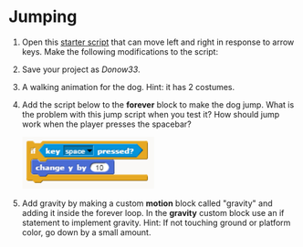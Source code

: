 # Jumping

1. Open this [starter script](http://snap.berkeley.edu/snapsource/snap.html#present:Username=whuangpha&ProjectName=160223%20Do%20Now%20dog%20walking%20and%20jumping) that can move left and right in response to arrow keys. Make the following modifications to the script:

2. Save your project as _Donow33_.

3. A walking animation for the dog. Hint: it has 2 costumes.

4. Add the script below to the **forever** block to make the dog jump. What is the problem with this jump script when you test it? How should jump work when the player presses the spacebar?

    ![Key Press jump](images/key_press_jump.png)

5. Add gravity by making a custom **motion** block called "gravity" and adding it inside the forever loop. In the **gravity** custom block use an if statement to implement gravity. Hint: If not touching ground or platform color, go down by a small amount.

